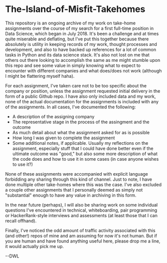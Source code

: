 # The-Island-of-Misfit-Takehomes

This repository is an ongoing archive of my work on take-home assignments over the course of my search for a first full-time position in Data Science, which began in July 2018. It's been a challenge and at times quite miserable and deflating, but I've put this together because there absolutely is utility in keeping records of my work, thought processes and development, and also to have backed up references for a lot of common tasks in Python and its data science stack. It's also not lost on me that others out there looking to accomplish the same as me might stumble upon this repo and see some value in simply knowing what to expect to encounter with different companies and what does/does not work (although I might be flattering myself haha).

For each assignment, I've taken care not to be too specific about the company or position, unless the assignment requested initial delivery in the form of a public Github repo. I have also only included data and my work, none of the actual documentation for the assignments is included with any of the assignments. In all cases, I've documented the following:

* A description of the assigning company
* The representative stage in the process of the assingment and the outcome
* As much detail about what the assignment asked for as is possible
* How long I was given to complete the assignment
* Some additional notes, if applicable. Usually my reflections on the assignment, especially stuff that I could have done better even if the ultimate outcome was "good," but also some more description of what the code does and how to use it in some cases (in case anyone wishes to use it?)

None of these assignments were accompanied with explicit language forbidding any sharing through this kind of channel. Just to note, I have done multiple other take-homes where this was the case. I've also excluded a couple other assignments that I personally deemed as simply not "substantial" enough to have any value in archiving in this form.

In the near future (perhaps), I will also be sharing work on some individual questions I've encountered in technical, whiteboarding, pair programming or HackerRank-style interviews and assessments (at least those that I can recall offhand).

Finally, I've noticed the odd amount of traffic activity associated with this (and other!) repos of mine and am assuming for now it's not human. But if you are human and have found anything useful here, please drop me a line, it would actually pick me up.

--DWL
